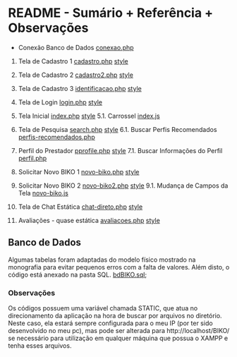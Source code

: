# README - Sumário + Referência + Observações

- Conexão Banco de Dados [conexao.php](./php/conexao.php)

1. Tela de Cadastro 1 [cadastro.php](cadastro.php) [style](./style/cadastro.scss)
2. Tela de Cadastro 2 [cadastro2.php](cadastro2.php) [style](./style/cadastro2.scss)
3. Tela de Cadastro 3 [identificacao.php](identificacao.php) [style](./style/identificacao.scss)
4. Tela de Login [login.php](login.php) [style](./style/login.scss)
5. Tela Inicial [index.php](index.php) [style](./style/index.scss)
5.1. Carrossel [index.js](./js/index.js)

6. Tela de Pesquisa [search.php](search.php) [style](./style/search.scss)
6.1. Buscar Perfis Recomendados [perfis-recomendados.php](./php/perfis-recomendados.php)

7. Perfil do Prestador [pprofile.php](pprofile.php) [style](./style/pprofile.scss)
7.1. Buscar Informações do Perfil [perfil.php](./php/perfil.php)

8. Solicitar Novo BIKO 1 [novo-biko.php](novo-biko.php) [style](./style/novo-biko.scss)
9. Solicitar Novo BIKO 2 [novo-biko2.php](novo-biko2.php) [style](./style/novo-biko.scss)
9.1. Mudança de Campos da Tela [novo-biko.js](./js/new-biko.js)

10. Tela de Chat Estática [chat-direto.php](chat-direto.php) [style](./style/chat-direto.scss)
11. Avaliações - quase estática [avaliacoes.php](avaliacoes.php) [style](./style/avaliacoes.scss)


## Banco de Dados 
Algumas tabelas foram adaptadas do modelo físico mostrado na monografia para evitar pequenos erros com a falta de valores. Além disto, o código está anexado na pasta SQL. [bdBIKO.sql](./sql/bdBIKO_Final.sql);



### Observações
Os códigos possuem uma variável chamada STATIC, que atua no direcionamento da aplicação na hora de buscar por arquivos no diretório. Neste caso, ela estará sempre configurada para o meu IP (por ter sido desenvolvido no meu pc), mas pode ser alterada para http://localhost/BIKO/ se necessário para utilização em qualquer máquina que possua o XAMPP e tenha esses arquivos.
